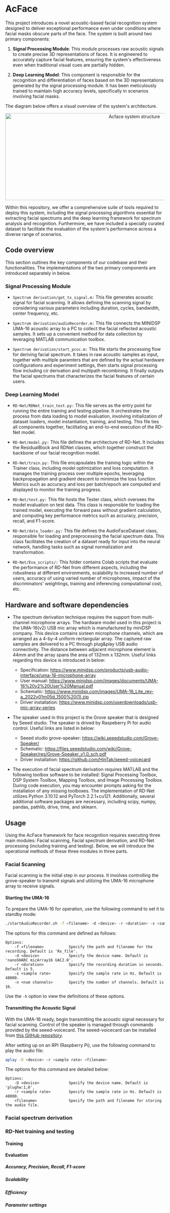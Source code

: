 # AcFace

This project introduces a novel acoustic-based facial recognition system designed to deliver exceptional performance even under conditions where facial masks obscure parts of the face. The system is built around two primary components:

1. **Signal Processing Module**: This module processes raw acoustic signals to create precise 3D representations of faces. It is engineered to accurately capture facial features, ensuring the system's effectiveness even when traditional visual cues are partially hidden.

2. **Deep Learning Model**: This component is responsible for the recognition and differentiation of faces based on the 3D representations generated by the signal processing module. It has been meticulously trained to maintain high accuracy levels, specifically in scenarios involving facial masks.

The diagram below offers a visual overview of the system's architecture.

<div style="text-align: center;">
    <img src="https://github.com/yanbozhang003/AcFace-AE/blob/main/AcFace_structure.png" alt="Acface system structure" width="800" height="275"/>
</div>

Within this repository, we offer a comprehensive suite of tools required to deploy this system, including the signal processing algorithms essential for extracting facial spectrums and the deep learning framework for spectrum analysis and recognition. Furthermore, we have included a specially curated dataset to facilitate the evaluation of the system's performance across a diverse range of scenarios.

## Code overview

This section outlines the key components of our codebase and their functionalities. The implementations of the two primary components are introduced separately in below.

### Signal Processing Module

- `Spectrum derivation/get_tx_signal.m:` This file generates acoustic signal for facial scanning. It allows defining the scanning signal by considering various parameters including duration, cycles, bandwidth, center frequency, etc.

- `Spectrum derivation/audioRecorder.m:` This file connects the MINIDSP UMA-16 acoustic array to a PC to collect the facial reflected acoustic samples. It sets up a convenient method for data collection by leveraging MATLAB communication toolbox.  

- `Spectrum derivation/start_pcoc.m:` This file starts the processing flow for deriving facial spectrum. It takes in raw acoustic samples as input, together with multiple paramters that are defined by the actual hardware configurations and experiment settings, then starts signal processing flow including cir derivation and multipath recombining. It finally outputs the facial spectrums that characterizes the facial features of certain users. 

### Deep Learning Model

- `RD-Net/RDNet_train_test.py:` This file serves as the entry point for running the entire training and testing pipeline. It orchestrates the process from data loading to model evaluation, involving initialization of dataset loaders, model instantiation, training, and testing. This file ties all components together, facilitating an end-to-end execution of the RD-Net model.

- `RD-Net/model.py:` This file defines the architecture of RD-Net. It includes the ResidualBlock and RDNet classes, which together construct the backbone of our facial recognition model.

- `RD-Net/train.py:` This file encapsulates the training logic within the Trainer class, including model optimization and loss computation. It manages the training process over multiple epochs, leveraging backpropagation and gradient descent to minimize the loss function. Metrics such as accuracy and loss per batch/epoch are computed and displayed to monitor the training progress. 

- `RD-Net/test.py:` This file hosts the Tester class, which oversees the model evaluation on test data. This class is responsible for loading the trained model, executing the forward pass without gradient calculation, and computing key performance metrics such as accuracy, precision, recall, and F1-score.

- `RD-Net/data_loader.py:` This file defines the AudioFaceDataset class, responsible for loading and preprocessing the facial spectrum data. This class facilitates the creation of a dataset ready for input into the neural network, handling tasks such as signal normalization and transformation.

- `RD-Net/Eva_scripts/:` This folder contains Colab scripts that evaluate the performance of RD-Net from different aspects, including the robustness at different environments, scalability to increased number of users, accuracy of using varied number of microphones, impact of the discriminators' weightings, training and inferencing computational cost, etc.

## Hardware and software dependencies

- The spectrum derivation technique requires the support from multi-channel microphone arrays. The hardware model used in this project is the UMA-16(v2) USB mic array which is manufactured by miniDSP company. This device contains sixteen microphone channels, which are arranged as a 4-by-4 uniform rectangular array. The captured raw samples are delivered to a PC through plug&play USB audio connectivity. The distance between adjacent microphone element is 44mm and the array spans the area of 132mm x 132mm. Useful links regarding this device is introduced in below:
    - Specification: https://www.minidsp.com/products/usb-audio-interface/uma-16-microphone-array
    - User manual: https://www.minidsp.com/images/documents/UMA-16%20v2%20User%20Manual.pdf
    - Schematic: https://www.minidsp.com/images/UMA-16_Lite_rev-a_2022y01m05d_1500%20(1).zip
    - Driver installation: https://www.minidsp.com/userdownloads/usb-mic-array-series

- The speaker used in this project is the Grove speaker that is designed by Seeed studio. The speaker is drived by Raspeberry Pi for audio control. Useful links are listed in below:
    - Seeed studio grove-speaker: https://wiki.seeedstudio.com/Grove-Speaker/
    - Schematic: https://files.seeedstudio.com/wiki/Grove-Speaker/res/Grove-Speaker_v1.0_sch.pdf
    - Driver installation: https://github.com/HinTak/seeed-voicecard

- The execution of facial spectrum derivation requires MATLAB and the following toolbox software to be installed: Signal Processing Toolbox, DSP System Toolbox, Mapping Toolbox, and Image Processing Toolbox. During code execution, you may encounter prompts asking for the installation of any missing toolboxes.
  The implementation of RD-Net utilizes Python 3.10.12 and PyTorch 2.2.1+cu121. Additionally, several additional software packages are necessary, including scipy, numpy, pandas, pathlib, drive, time, and sklearn.

## Usage

Using the AcFace framework for face recognition requires executing three main modules: Facial scanning, Facial spectrum derivation, and RD-Net processing (including training and testing). Below, we will introduce the operational methods of these three modules in three parts.

### Facial Scanning

Facial scanning is the initial step in our process. It involves controlling the grove-speaker to transmit signals and utilizing the UMA-16 microphone array to receive signals.

#### Starting the UMA-16

To prepare the UMA-16 for operation, use the following command to set it to standby mode:

```bash
./startAudioRecorder.sh -f <filename> -d <device> -r <duration> -s <sample rate> -n <num channels>
```

The options for this command are defined as follows:

``` 
Options:
    -f <filename>           Specify the path and filename for the recording. Default is 'Rx_file'.
    -d <device>             Specify the device name. Default is 'nanoSHARC micArray16 UAC2.0'.
    -r <duration>           Specify the recording duration in seconds. Default is 5.
    -s <sample rate>        Specify the sample rate in Hz. Default is 48000.
    -n <num channels>       Specify the number of channels. Default is 16.
```

Use the `-h` option to view the definitions of these options.

#### Transmitting the Acoustic Signal

With the UMA-16 ready, begin transmitting the acoustic signal necessary for facial scanning. Control of the speaker is managed through commands provided by the seeed-voicecard. The seeed-voicecard can be installed from [this GitHub repository](https://github.com/HinTak/seeed-voicecard).

After setting up on an RPI (Raspberry Pi), use the following command to play the audio file:

```bash
aplay -D <device> -r <sample rate> <filename>
```

The options for this command are detailed below:

``` 
Options:
    -D <device>             Specify the device name. Default is 'plughw:1,0'.
    -r <sample rate>        Specify the sample rate in Hz. Default is 48000.
    <filename>              Specify the path and filename for storing the audio file.
```

### Facial spectrum derivation

### RD-Net training and testing

#### Training

#### Evaluation

##### Accuracy, Precision, Recall, F1-score

##### Scalability

##### Efficiency

##### Parameter settings


